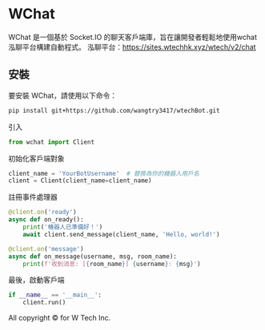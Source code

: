# WChat

WChat 是一個基於 Socket.IO 的聊天客戶端庫，旨在讓開發者輕鬆地使用wchat泓聊平台構建自動程式。
泓聊平台：https://sites.wtechhk.xyz/wtech/v2/chat

## 安裝

要安裝 WChat，請使用以下命令：

```bash
pip install git+https://github.com/wangtry3417/wtechBot.git
```

引入
```python
from wchat import Client
```

初始化客戶端對象
```python
client_name = 'YourBotUsername'  # 替換為你的機器人用戶名
client = Client(client_name=client_name)
```

註冊事件處理器
```python
@client.on('ready')
async def on_ready():
    print('機器人已準備好！')
    await client.send_message(client_name, 'Hello, world!')

@client.on('message')
async def on_message(username, msg, room_name):
    print(f'收到消息: [{room_name}] {username}: {msg}')
```

最後，啟動客戶端
``` python
if __name__ == '__main__':
    client.run()
```

All copyright ©️ for W Tech Inc.
